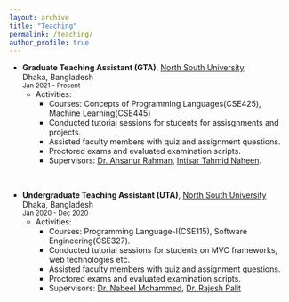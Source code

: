 ```yaml
---
layout: archive
title: "Teaching"
permalink: /teaching/
author_profile: true
---
```


- **Graduate Teaching Assistant (GTA)**, [North South University](http://www.northsouth.edu/)  
Dhaka, Bangladesh  
<sup>Jan 2021 - Present</sup>
    - Activities:
        - Courses:  Concepts of Programming Languages(CSE425), Machine Learning(CSE445)
        - Conducted tutorial sessions for students for assisgnments and projects.
        - Assisted faculty members with quiz and assignment questions. 
        - Proctored exams and evaluated examination scripts.
        - Supervisors: [Dr. Ahsanur Rahman](http://ece.northsouth.edu/people/dr-ahsanur-rahman/), [Intisar Tahmid Naheen](http://ece.northsouth.edu/people/mr-intisar-tahmid-naheen/).

<br>

- **Undergraduate Teaching Assistant (UTA)**, [North South University](http://www.northsouth.edu/)  
Dhaka, Bangladesh  
<sup>Jan 2020 - Dec 2020</sup>
    - Activities:
        - Courses: Programming Language-I(CSE115), Software Engineering(CSE327).
        - Conducted tutorial sessions for students on MVC frameworks, web technologies etc.
        - Assisted faculty members with quiz and assignment questions. 
        - Proctored exams and evaluated examination scripts.
        - Supervisors: [Dr. Nabeel Mohammed](http://ece.northsouth.edu/people/dr-nabeel-mohammed/), [Dr. Rajesh Palit](http://ece.northsouth.edu/people/rajesh-palit/)
